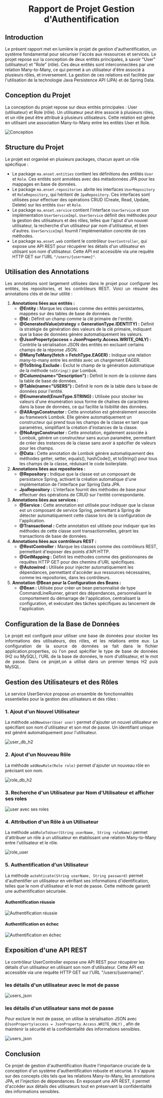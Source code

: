 <h1 style="text-align: center;">Rapport de Projet Gestion d'Authentification</h1>

<h2>Introduction</h2>
<p>Le présent rapport met en lumière le projet de gestion d'authentification, un système fondamental pour sécuriser l'accès aux ressources et services. Le projet repose sur la conception de deux entités principales, à savoir "User" (utilisateur) et "Role" (rôle). Ces deux entités sont interconnectées par une relation Many-to-Many, ce qui permet à un utilisateur d'être associé à plusieurs rôles, et inversement. La gestion de ces relations est facilitée par 
l'utilisation de la technologie Java Persistence API (JPA) et de Spring Data. </p>

<h2>Conception du Projet</h2>
<p >La conception du projet repose sur deux entités principales :
User (utilisateur) et Role (rôle). Un utilisateur peut être associé à 
plusieurs rôles, et un rôle peut être attribué à plusieurs utilisateurs. 
Cette relation est gérée en utilisant une association Many-to-Many entre 
les entités User et Role.</p>
<img src="captures/conception.PNG" alt="Conception">
<h2>Structure du Projet</h2>
  <p>Le projet est organisé en plusieurs packages, chacun ayant un rôle spécifique :</p>
  <ul>
    <li>Le package <code>ma.enset.entities</code> contient les définitions des entités <code>User</code> et <code>Role</code>. Ces entités sont annotées avec des métadonnées JPA pour les mappages en base de données.</li>
    <li>Le package <code>ma.enset.repositories</code> abrite les interfaces <code>UserRepository</code> et <code>RoleRepository</code>, qui héritent de <code>JpaRepository</code>. Ces interfaces sont utilisées pour effectuer des opérations CRUD (Create, Read, Update, Delete) sur les entités <code>User</code> et <code>Role</code>.</li>
    <li>Le package <code>ma.enset.service</code> contient l'interface <code>UserService</code> et son implémentation <code>UserServiceImpl</code>. <code>UserService</code> définit des méthodes pour la gestion des utilisateurs et des rôles, telles que l'ajout d'un nouvel utilisateur, la recherche d'un utilisateur par nom d'utilisateur, et bien d'autres. <code>UserServiceImpl</code> fournit l'implémentation concrète de ces méthodes.</li>
    <li>Le package <code>ma.enset.web</code> contient le contrôleur <code>UserController</code>, qui expose une API REST pour récupérer les détails d'un utilisateur en utilisant son nom d'utilisateur. Cette API est accessible via une requête HTTP GET sur l'URL <code>"/users/{username}"</code>.</li>
  </ul>

<h2>Utilisation des Annotations</h2>
<p style="text-align: justify; text-justify: inter-word;">Les annotations sont largement utilisées dans le projet pour configurer les entités, les repositories, et les contrôleurs REST. Voici un résumé des annotations clés et de leur utilité :</p>
<ol>
  <li><strong>Annotations liées aux entités :</strong>
    <ul>
      <li><strong>@Entity :</strong> Marque les classes comme des entités persistantes, mappées sur des tables de base de données.</li>
      <li><strong>@Id :</strong> Définit un champ comme la clé primaire de l'entité.</li>
      <li><strong>@GeneratedValue(strategy = GenerationType.IDENTITY) :</strong> Définit la stratégie de génération des valeurs de la clé primaire, indiquant que la base de données génère automatiquement les valeurs.</li>
      <li><strong>@JsonProperty(access = JsonProperty.Access.WRITE_ONLY) :</strong> Contrôle la sérialisation JSON des entités en excluant certains champs de la réponse JSON.</li>
      <li><strong>@ManyToMany(fetch = FetchType.EAGER) :</strong> Indique une relation many-to-many entre les entités avec un chargement EAGER.</li>
      <li><strong>@ToString.Exclude :</strong> Exclut le champ de la génération automatique de la méthode <code>toString()</code> par Lombok.</li>
      <li><strong>@Column(name="Description") :</strong> Définit le nom de la colonne dans la table de base de données.</li>
      <li><strong>@Table(name="USERS") :</strong> Définit le nom de la table dans la base de données pour l'entité.</li>
      <li><strong>@Enumerated(EnumType.STRING) :</strong> Utilisée pour stocker les valeurs d'une énumération sous forme de chaînes de caractères dans la base de données, ce qui facilite la lisibilité des données.</li>
      <li><strong>@AllArgsConstructor :</strong> Cette annotation est généralement associée au framework Lombok. Elle génère automatiquement un constructeur qui prend tous les champs de la classe en tant que paramètres, simplifiant la création d'instances de la classe.</li>
      <li><strong>@NoArgsConstructor :</strong> Cette annotation, également associée à Lombok, génère un constructeur sans aucun paramètre, permettant de créer des instances de la classe sans avoir à spécifier de valeurs pour les champs.</li>
      <li><strong>@Data :</strong> Cette annotation de Lombok génère automatiquement des méthodes getter, setter, equals(), hashCode(), et toString() pour tous les champs de la classe, réduisant le code boilerplate.</li>
    </ul>
  </li>
  <li><strong>Annotations liées aux repositories :</strong>
    <ul>
      <li><strong>@Repository :</strong> Indique que la classe est un composant de persistance Spring, activant la création automatique d'une implémentation de l'interface par Spring Data JPA.</li>
      <li><strong>JpaRepository :</strong> L'interface fournit des méthodes de base pour effectuer des opérations de CRUD sur l'entité correspondante.</li>
    </ul>
  </li>
  <li><strong>Annotations liées aux services :</strong>
    <ul>
      <li><strong>@Service :</strong> Cette annotation est utilisée pour indiquer que la classe est un composant de service Spring, permettant à Spring de détecter automatiquement cette classe lors de la configuration de l'application.</li>
      <li><strong>@Transactional :</strong> Cette annotation est utilisée pour indiquer que les méthodes de cette classe sont transactionnelles, gérant les transactions de base de données.</li>
    </ul>
  </li>
  <li><strong>Annotations liées aux contrôleurs REST :</strong>
    <ul>
      <li><strong>@RestController :</strong> Marque les classes comme des contrôleurs REST, permettant d'exposer des points d'API HTTP.</li>
      <li><strong>@GetMapping :</strong> Définit les méthodes comme des gestionnaires de requêtes HTTP GET pour des chemins d'URL spécifiques.</li>
      <li><strong>@Autowired :</strong> Utilisée pour injecter automatiquement les dépendances, permettant d'accéder aux ressources nécessaires, comme les repositories, dans les contrôleurs.</li>
    </ul>
  </li>
  <li><strong>Annotation @Bean pour la Configuration des Beans :</strong>
    <ul>
      <li><strong>@Bean :</strong> Utilisée pour créer un bean personnalisé de type CommandLineRunner, gérant des dépendances, personnalisant le comportement du démarrage de l'application, centralisant la configuration, et exécutant des tâches spécifiques au lancement de l'application.</li>
    </ul>
  </li>
</ol>
<h2>Configuration de la Base de Données</h2>
<p style="text-align: justify; text-justify: inter-word;">Le projet est configuré pour utiliser 
une base de données pour stocker 
les informations des utilisateurs, des rôles, et les relations entre eux.
La configuration de la source de données se fait dans le fichier application.properties, 
où l'on peut spécifier le type de base de données (H2 ou MySQL), l'URL de la base de données,
le nom d'utilisateur, et le mot de passe. Dans ce projet,on a utilisé dans un premier temps H2 puis MySQL.</p>

<h2>Gestion des Utilisateurs et des Rôles</h2>
<p>Le service UserService propose un ensemble de fonctionnalités essentielles pour la gestion des utilisateurs et des rôles :</p>

   
 <h3>1. Ajout d'un Nouvel Utilisateur</h3>
    <p>La méthode <code>addNewUser(User user)</code> permet d'ajouter un nouvel 
utilisateur en spécifiant son nom d'utilisateur et son mot de passe. Un identifiant
unique est généré automatiquement pour l'utilisateur.</p>
 <img src="captures/user_db_h2.PNG" alt="user_db_h2">
    
<h3>2. Ajout d'un Nouveau Rôle</h3>
    <p>La méthode <code>addNewRole(Role role)</code> permet d'ajouter un
nouveau rôle en précisant son nom.</p>
<img src="captures/role_db_h2.PNG" alt="role_db_h2">
 <h3>3. Recherche d'un Utilisateur par Nom d'Utilisateur et afficher ses roles</h3>
<img src="captures/chercher.PNG" alt="user avec ses roles">

<h3>4. Attribution d'un Rôle à un Utilisateur</h3>
    <p>La méthode <code>addRoleToUser(String userName, String roleName)</code> 
permet d'attribuer un rôle à un utilisateur en établissant une relation Many-to-Many
entre l'utilisateur et le rôle.</p>
<img src="captures/role_user_h2_db.PNG" alt="role_user">

    
<h3>5. Authentification d'un Utilisateur</h3>
    <p>La méthode <code>autehticate(String userName, String password)</code> permet 
d'authentifier un utilisateur en vérifiant ses informations d'identification, 
telles que le nom d'utilisateur et le mot de passe. Cette méthode garantit une
authentification sécurisée.</p>
<h4> Authentification réussie</h4>
<img src="captures/authenticate.PNG" alt="Authentification réussie">
<h4> Authentification en échec</h4>
<img src="captures/authenticateinccorectpwd.PNG" alt="Authentification en échec">

<h2>Exposition d'une API REST</h2>
<p>Le contrôleur UserController expose une API REST pour 
récupérer les détails d'un utilisateur en utilisant son nom d'utilisateur.
Cette API est accessible via une requête HTTP GET sur l'URL "/users/{username}".</p>

<h3>les détails d'un utilisateur avec le mot de passe</h3>
<img src="captures/users_json_pwd.PNG" alt="users_json">
<h3>les détails d'un utilisateur sans mot de passe</h3>
<p>Pour exclure le mot de passe, on utilise la sérialisation JSON avec <code>@JsonProperty(access = JsonProperty.Access.WRITE_ONLY)</code> , 
afin de maintenir la sécurité et la confidentialité des informations sensibles.</p>
<img src="captures/users_json.PNG" alt="users_json">
<h2>Conclusion</h2>
<p>Ce projet de gestion d'authentification illustre l'importance cruciale 
de la conception d'un système d'authentification robuste et sécurisé. Il s'appuie
sur des concepts clés tels que les relations Many-to-Many, les annotations JPA, et l'injection de dépendances. En exposant une API REST, il permet d'accéder aux détails 
des utilisateurs tout en préservant la confidentialité des informations sensibles.</p>

